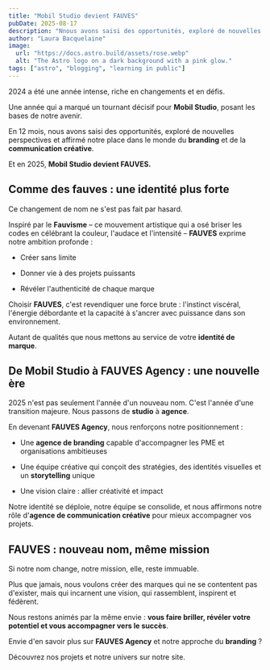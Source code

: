 ```yaml
---
title: "Mobil Studio devient FAUVES"
pubDate: 2025-08-17
description: "Nnous avons saisi des opportunités, exploré de nouvelles perspectives et affirmé notre place dans le monde du branding et de la communication créative."
author: "Laura Bacquelaine"
image:
  url: "https://docs.astro.build/assets/rose.webp"
  alt: "The Astro logo on a dark background with a pink glow."
tags: ["astro", "blogging", "learning in public"]
---
```


2024 a été une année intense, riche en changements et en défis.

Une année qui a marqué un tournant décisif pour **Mobil Studio**, posant les bases de notre avenir.

En 12 mois, nous avons saisi des opportunités, exploré de nouvelles perspectives et affirmé notre place dans le monde du **branding** et de la **communication créative**.

Et en 2025, **Mobil Studio devient FAUVES.**

## Comme des fauves : une identité plus forte

Ce changement de nom ne s'est pas fait par hasard.

Inspiré par le **Fauvisme** – ce mouvement artistique qui a osé briser les codes en célébrant la couleur, l'audace et l'intensité – **FAUVES** exprime notre ambition profonde :

- Créer sans limite

- Donner vie à des projets puissants

- Révéler l'authenticité de chaque marque

Choisir **FAUVES**, c'est revendiquer une force brute : l'instinct viscéral, l'énergie débordante et la capacité à s'ancrer avec puissance dans son environnement.

Autant de qualités que nous mettons au service de votre **identité de marque**.

## De Mobil Studio à FAUVES Agency : une nouvelle ère

2025 n'est pas seulement l'année d'un nouveau nom. C'est l'année d'une transition majeure. Nous passons de **studio** à **agence**.

En devenant **FAUVES Agency**, nous renforçons notre positionnement :

- Une **agence de branding** capable d'accompagner les PME et organisations ambitieuses

- Une équipe créative qui conçoit des stratégies, des identités visuelles et un **storytelling** unique

- Une vision claire : allier créativité et impact

Notre identité se déploie, notre équipe se consolide, et nous affirmons notre rôle d'**agence de communication créative** pour mieux accompagner vos projets.

## FAUVES : nouveau nom, même mission

Si notre nom change, notre mission, elle, reste immuable.

Plus que jamais, nous voulons créer des marques qui ne se contentent pas d'exister, mais qui incarnent une vision, qui rassemblent, inspirent et fédèrent.

Nous restons animés par la même envie : **vous faire briller, révéler votre potentiel et vous accompagner vers le succès**.

Envie d'en savoir plus sur **FAUVES Agency** et notre approche du **branding** ?

Découvrez nos projets et notre univers sur notre site.

